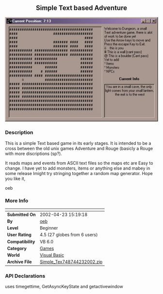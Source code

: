 ﻿<div align="center">

## Simple Text based Adventure

<img src="PIC20024231028255410.jpg">
</div>

### Description

This is a simple Text based game in its early stages. It is intended to be a cross between the old unix games Adventure and Rouge (basicly a Rouge with more discriptions (sp?).

It reads maps and events from ASCII text files so the maps etc are Easy to change. I have yet to add monsters, items or anything else and mabey in some release Imight try stringing together a random map generator. Hope you like it,

oeb
 
### More Info
 


<span>             |<span>
---                |---
**Submitted On**   |2002-04-23 15:19:18
**By**             |[oeb](https://github.com/Planet-Source-Code/PSCIndex/blob/master/ByAuthor/oeb.md)
**Level**          |Beginner
**User Rating**    |4.5 (27 globes from 6 users)
**Compatibility**  |VB 6\.0
**Category**       |[Games](https://github.com/Planet-Source-Code/PSCIndex/blob/master/ByCategory/games__1-38.md)
**World**          |[Visual Basic](https://github.com/Planet-Source-Code/PSCIndex/blob/master/ByWorld/visual-basic.md)
**Archive File**   |[Simple\_Tex748744232002\.zip](https://github.com/Planet-Source-Code/oeb-simple-text-based-adventure__1-34068/archive/master.zip)

### API Declarations

uses timegettime, GetAsyncKeyState and getactivewindow





